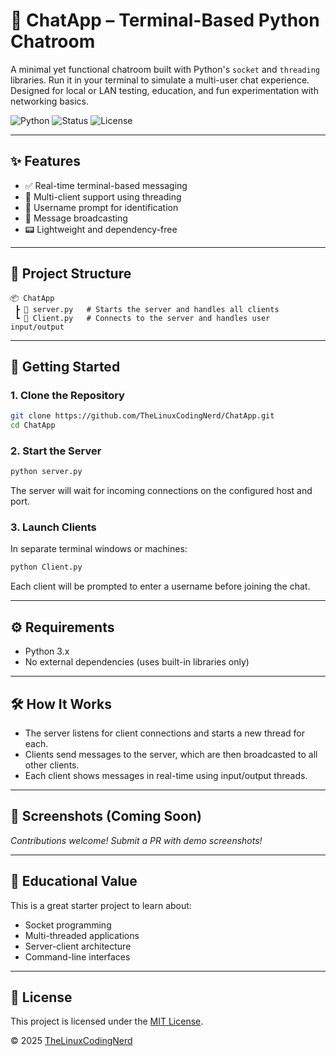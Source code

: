 # 💬 ChatApp – Terminal-Based Python Chatroom

A minimal yet functional chatroom built with Python's `socket` and `threading` libraries. Run it in your terminal to simulate a multi-user chat experience. Designed for local or LAN testing, education, and fun experimentation with networking basics.

![Python](https://img.shields.io/badge/Python-3.x-blue?logo=python)
![Status](https://img.shields.io/badge/Status-Active-brightgreen)
![License](https://img.shields.io/github/license/TheLinuxCodingNerd/ChatApp)

---

## ✨ Features

- ✅ Real-time terminal-based messaging  
- 👥 Multi-client support using threading  
- 🧑 Username prompt for identification  
- 📡 Message broadcasting  
- 📟 Lightweight and dependency-free  

---

## 📂 Project Structure

```plaintext
📦 ChatApp
 ┣ 📜 server.py   # Starts the server and handles all clients
 ┗ 📜 Client.py   # Connects to the server and handles user input/output
```

---

## 🚀 Getting Started

### 1. Clone the Repository

```bash
git clone https://github.com/TheLinuxCodingNerd/ChatApp.git
cd ChatApp
```

### 2. Start the Server

```bash
python server.py
```

The server will wait for incoming connections on the configured host and port.

### 3. Launch Clients

In separate terminal windows or machines:

```bash
python Client.py
```

Each client will be prompted to enter a username before joining the chat.

---

## ⚙️ Requirements

- Python 3.x  
- No external dependencies (uses built-in libraries only)

---

## 🛠️ How It Works

- The server listens for client connections and starts a new thread for each.
- Clients send messages to the server, which are then broadcasted to all other clients.
- Each client shows messages in real-time using input/output threads.

---

## 📸 Screenshots (Coming Soon)

_Contributions welcome! Submit a PR with demo screenshots!_

---

## 🧠 Educational Value

This is a great starter project to learn about:

- Socket programming  
- Multi-threaded applications  
- Server-client architecture  
- Command-line interfaces

---

## 📄 License

This project is licensed under the [MIT License](LICENSE).

© 2025 [TheLinuxCodingNerd](https://github.com/TheLinuxCodingNerd)
